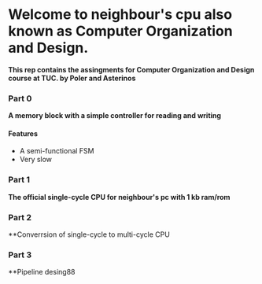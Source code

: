 # Welcome to neighbour's cpu also known as Computer Organization and Design.


**This rep contains the assingments for Computer Organization and Design course at TUC.
by Poler and Asterinos**


### Part 0

**A memory block with a simple controller for reading and writing**

#### Features
- A semi-functional FSM
- Very slow


### Part 1

**The official single-cycle CPU for neighbour's pc with 1 kb ram/rom**

### Part 2

**Converrsion of single-cycle to multi-cycle CPU

### Part 3

**Pipeline desing88
